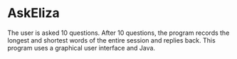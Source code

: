 # AskEliza
  The user is asked 10 questions. After 10 questions, the program records the longest and shortest words of the entire session and replies 
back. This program uses a graphical user interface and Java.
